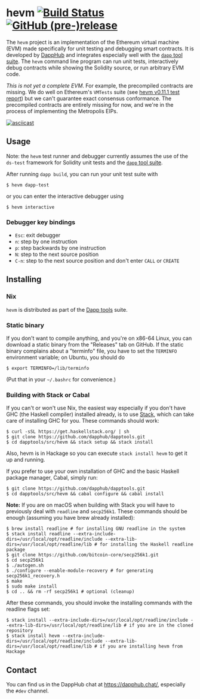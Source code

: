 # hevm [![Build Status](https://travis-ci.org/dapphub/hevm.svg?branch=master)](https://travis-ci.org/dapphub/hevm) [![GitHub (pre-)release](https://img.shields.io/github/release/dapphub/hevm/all.svg)](https://github.com/dapphub/hevm/releases)

The `hevm` project is an implementation of the Ethereum virtual
machine (EVM) made specifically for unit testing and debugging smart
contracts.  It is developed by [DappHub](https://github.com/dapphub)
and integrates especially well with the
[`dapp` tool suite](https://github.com/dapphub/dapp).  The `hevm`
command line program can run unit tests, interactively debug contracts
while showing the Solidity source, or run arbitrary EVM code.

*This is not yet a complete EVM*.  For example, the precompiled
contracts are missing.  We do well on Ethereum's `VMTests` suite (see
[hevm v0.11.1 test report]) but we can't guarantee exact
consensus conformance.  The precompiled contracts are entirely missing
for now, and we're in the process of implementing the Metropolis EIPs.

[![asciicast](https://asciinema.org/a/dTPBLV10gixo62ngiSFTK2dVu.png)](https://asciinema.org/a/dTPBLV10gixo62ngiSFTK2dVu)

## Usage

Note: the `hevm` test runner and debugger currently assumes the use of
the `ds-test` framework for Solidity unit tests and the [`dapp` tool
suite](https://github.com/dapphub/dapp).

After running `dapp build`, you can run your unit test suite with

    $ hevm dapp-test

or you can enter the interactive debugger using

    $ hevm interactive

### Debugger key bindings

  - `Esc`: exit debugger
  - `n`: step by one instruction
  - `p`: step backwards by one instruction
  - `N`: step to the next source position
  - `C-n`: step to the next source position and don't enter `CALL` or `CREATE`

## Installing

### Nix

`hevm` is distributed as part of the [Dapp
tools](https://github.com/dapphub/dapptools) suite.

### Static binary

If you don't want to compile anything, and you're on x86-64 Linux, you
can download a static binary from the "Releases" tab on GitHub.
If the static binary complains about a "terminfo" file, you have to
set the `TERMINFO` environment variable; on Ubuntu, you should do

    $ export TERMINFO=/lib/terminfo

(Put that in your `~/.bashrc` for convenience.)

### Building with Stack or Cabal

If you can't or won't use Nix, the easiest way especially if you don't
have GHC (the Haskell compiler) installed already, is to use
[Stack](https://docs.haskellstack.org/en/stable/README/), which can
take care of installing GHC for you.  These commands should work:

```
$ curl -sSL https://get.haskellstack.org/ | sh
$ git clone https://github.com/dapphub/dapptools.git
$ cd dapptools/src/hevm && stack setup && stack install
```

Also, hevm is in Hackage so you can execute `stack install hevm` to
get it up and running.

If you prefer to use your own installation of GHC and the basic
Haskell package manager, Cabal, simply run:

```
$ git clone https://github.com/dapphub/dapptools.git
$ cd dapptools/src/hevm && cabal configure && cabal install
```

**Note:** If you are on macOS when building with
Stack you will have to previously deal with `readline` and
`secp256k1`. These commands should be enough (assuming you
have brew already installed):

```
$ brew install readline # for installing GNU readline in the system
$ stack install readline --extra-include-dirs=/usr/local/opt/readline/include --extra-lib-dirs=/usr/local/opt/readline/lib # for installing the Haskell readline package
$ git clone https://github.com/bitcoin-core/secp256k1.git
$ cd secp256k1
$ ./autogen.sh
$ ./configure --enable-module-recovery # for generating secp256k1_recovery.h
$ make
$ sudo make install
$ cd .. && rm -rf secp256k1 # optional (cleanup)
```

After these commands, you should invoke the installing
commands with the readline flags set:

```
$ stack install --extra-include-dirs=/usr/local/opt/readline/include --extra-lib-dirs=/usr/local/opt/readline/lib # if you are in the cloned repository
$ stack install hevm --extra-include-dirs=/usr/local/opt/readline/include --extra-lib-dirs=/usr/local/opt/readline/lib # if you are installing hevm from Hackage
```

## Contact

You can find us in the DappHub chat at https://dapphub.chat/,
especially the `#dev` channel.

[hevm v0.11.1 test report]: https://hydra.dapp.tools/build/357/download/1/index.html
